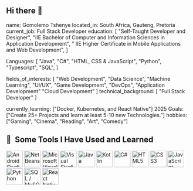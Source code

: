 ## Hi there 👋

name: Gomolemo Tshenye
located_in: South Africa, Gauteng, Pretoria
current_job: Full Stack Developer
education:
  [
    "Self-Taught Developer and Designer",
    "IIE Bachelor of Computer and Information Sciences in Application Development",
    " IIE Higher Certificate in Mobile Applications and Web Development",
  ]

Languages:
  [
    "Java",
    "C#",
    "HTML, CSS & JavaScript",
    "Python",
    "Typescript",
    "SQL",
  ]

fields_of_interests:
  [
    "Web Development",
    "Data Science",
    "Machine Learning",
    "UI/UX",
    "Game Development",
    "DevOps",
    "Application Development"
    "Cloud Development"
  ]
technical_background:
  [
    "Full Stack Developer"
  ]
  
currently_learning: ["Docker, Kubernetes, and React Native"]
2025 Goals: ["Create 25+ Projects and learn at least 5-10 new Technologies."]
hobbies: ["Gaming", "Cinema", "Reading", "Art", "Comedy"]


<h2> 🚀 &nbsp;Some Tools I Have Used and Learned</h2>
<p align="left">

  <!-- IDEs and Tools -->
  <img src="https://cdn.jsdelivr.net/gh/devicons/devicon/icons/androidstudio/androidstudio-original.svg" alt="Android Studio" width="45" height="45"/>
  <img src="https://cdn.jsdelivr.net/gh/devicons/devicon/icons/netbeans/netbeans-original.svg" alt="NetBeans" width="45" height="45"/>
  <img src="https://cdn.jsdelivr.net/gh/devicons/devicon/icons/visualstudio/visualstudio-plain.svg" alt="Microsoft Visual Studio" width="45" height="45"/>
  <img src="https://cdn.jsdelivr.net/gh/devicons/devicon/icons/vscode/vscode-original.svg" alt="Visual Studio Code" width="45" height="45"/>

  <!-- Languages -->
  <img src="https://cdn.jsdelivr.net/gh/devicons/devicon/icons/java/java-original.svg" alt="Java" width="45" height="45"/>
  <img src="https://cdn.jsdelivr.net/gh/devicons/devicon/icons/kotlin/kotlin-original.svg" alt="Kotlin" width="45" height="45"/>
  <img src="https://cdn.jsdelivr.net/gh/devicons/devicon/icons/csharp/csharp-original.svg" alt="C#" width="45" height="45"/>
  <img src="https://cdn.jsdelivr.net/gh/devicons/devicon/icons/html5/html5-original.svg" alt="HTML5" width="45" height="45"/>
  <img src="https://cdn.jsdelivr.net/gh/devicons/devicon/icons/css3/css3-original.svg" alt="CSS3" width="45" height="45"/>
  <img src="https://cdn.jsdelivr.net/gh/devicons/devicon/icons/javascript/javascript-original.svg" alt="JavaScript" width="45" height="45"/>
  <img src="https://cdn.jsdelivr.net/gh/devicons/devicon/icons/python/python-original.svg" alt="Python" width="45" height="45"/>
  <img src="https://cdn.jsdelivr.net/gh/devicons/devicon/icons/mysql/mysql-original.svg" alt="SQL / MySQL" width="45" height="45"/>
  <img src="https://cdn.jsdelivr.net/gh/devicons/devicon/icons/react/react-original.svg" alt="React Native" width="45" height="45"/>

</p>


